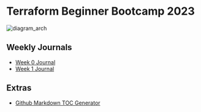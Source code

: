 # Terraform Beginner Bootcamp 2023
![diagram_arch](https://github.com/efabb95/terraform-beginner-bootcamp-2023/assets/39314018/e29393d8-de8f-4e16-8f33-cf2473a51b10)

## Weekly Journals
- [Week 0 Journal](journal/week0.md)
- [Week 1 Journal](journal/week1.md)
  
## Extras
- [Github Markdown TOC Generator](https://ecotrust-canada.github.io/markdown-toc/)
